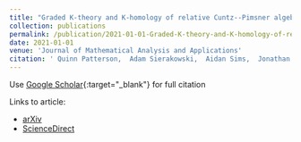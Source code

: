 ```yaml
---
title: "Graded K-theory and K-homology of relative Cuntz--Pimsner algebras and graph C*-algebras"
collection: publications
permalink: /publication/2021-01-01-Graded-K-theory-and-K-homology-of-relative-Cuntz-Pimsner-algebras-and-graph-C-algebras
date: 2021-01-01
venue: 'Journal of Mathematical Analysis and Applications'
citation: ' Quinn Patterson,  Adam Sierakowski,  Aidan Sims,  Jonathan Taylor, &quot;Graded K-theory and K-homology of relative Cuntz--Pimsner algebras and graph C*-algebras.&quot; Journal of Mathematical Analysis and Applications, 2021.'
---
```

Use [Google Scholar](https://scholar.google.com/scholar?q=Graded+K+theory+and+K+homology+of+relative+Cuntz++Pimsner+algebras+and+graph+C*+algebras){:target="_blank"} for full citation

Links to article: 
- [arXiv](https://arxiv.org/abs/2005.11921) 
- [ScienceDirect](https://www.sciencedirect.com/science/article/pii/S0022247X20309859)
